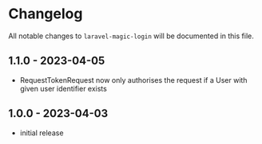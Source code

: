 # Changelog

All notable changes to `laravel-magic-login` will be documented in this file.

## 1.1.0 - 2023-04-05

- RequestTokenRequest now only authorises the request if a User with given user identifier exists

## 1.0.0 - 2023-04-03

- initial release
